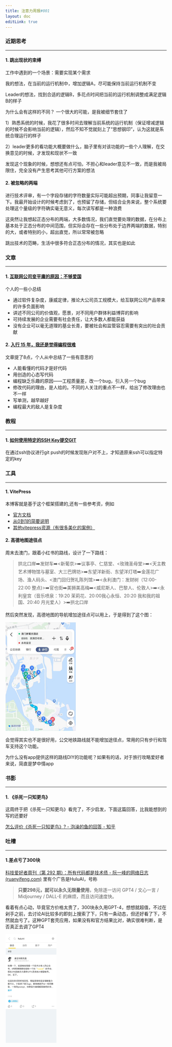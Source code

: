 ```yaml
---
title: 注意力周报#001
layout: doc
editLink: true
---
```


### 近期思考

---

#### 1. 跳出现状的束缚

工作中遇到的一个场景：需要实现某个需求

我的想法，在当前的运行机制中，增加逻辑A，尽可能保持当前运行机制不变

Leader的想法，找到合适的逻辑B，多花点时间把当前的运行机制调整成满足逻辑B的样子

为什么会有这样的不同？ 一个很大的可能，是我被细节套住了

1）熟悉系统的时候，我花了很多时间去理解当前系统的运行机制（保证增减逻辑的时候不会影响当前的逻辑），然后不知不觉就刻上了“思想钢印”，认为这就是系统合理运行的样子

2）leader更多的看功能大概要做什么，脑子里有对该功能的一些个人理解，在交换意见的时候，才发现和现状不一致

发现这个现象的时候，想想还有点可怕，不担心和leader意见不一致，而是我被局限住，完全没有产生思考其他可行方案的想法

#### 2. 被忽略的两端

进行技术评审，有一个字段存储的字符数量实际可能超出预期，同事让我留意一下。我最开始设计的时候考虑到了，也预留了存储，但结合业务来说，整个系统要处理这个量级的字符确实毫无意义，每次读写都是一种浪费

这突然让我想起正态分布的两端，大多数情况，我们直觉要处理的数据，在分布上基本处于正态分布的中间范围，但实际会存在一些分布处于边界两端的数据，特别的大，或者特别的小，超出直觉，所以常常被忽略

跳出技术的范畴，生活中很多符合正态分布的情况，其实也是如此



### 文章

---

#### 1. [互联网公司变平庸的原因：不够爱国](https://mp.weixin.qq.com/s/QGQKk5Sqnq3lBbZ1354oQw)

个人的一些小总结
- 通过软件复杂度，康威定律，推论大公司员工规模大，给互联网公司产品带来的许多负面影响
- 讲述不同公司的价值观，愿景，对不同用户群体利益博弈的影响
- 可持续发展的企业需要有社会责任，让大多数人都能获益
- 没有企业可以毫无道理的基业长青，要被社会和监管容忍需要有突出的社会贡献

#### 2. [入行 15 年，我还是觉得编程很难 ](https://mp.weixin.qq.com/s/B7Z0ROkiBqqxVKkLNR9BxQ)

文章提了8点，个人从中总结了一些有意思的

- 人能看懂的代码才是好代码
- 用创造的心态写代码
- 编程缺乏乐趣的原因——工程质量差，改一个bug，引入另一个bug
- 修改代码的理由，是人给的。不同的人关注的重点不一样，给出了修改理由也不一样
- 写单测，越早越好
- 编程最大的敌人是复杂度

### 教程

---

#### 1. [如何使用特定的SSH Key提交GIT](https://keysaim.github.io/post/git/2017-08-15-how-to-git-with-specific-ssh-key/)

在通过ssh协议进行git push的时候发现账户对不上，才知道原来ssh可以指定特定的key

### 工具

---

#### 1. VitePress

本博客就是基于这个框架搭建的,还有一些参考资，例如
- [官方文档](https://vitepress.dev/zh/)
- [从0到1的简要说明](https://juejin.cn/post/7239341970463391781)
- [其他vitepress资源（有很多美化的案例）](https://theme.sugarat.top/recommend.html)



#### 2. 高德地图途径点

周末去澳门，跟着小红书的路线，设计了一下路线：

> 拱北口岸➡️发财车➡️<新葡京>➡️议事亭、仁慈堂、<玫瑰圣母堂>➡️<天主教艺术博物馆与墓室、大三巴牌坊>➡️东望洋新街、东望洋灯塔➡️金莲花广场、渔人码头、<澳门回归贺礼陈列馆>➡️<永利澳门：发财树（12:00-22:00 整点)>➡️官也街➡️美狮美高梅➡️<威尼斯人、巴黎人、伦敦人>➡️<永利皇宫（音乐喷泉：19:20 茉莉花、20:00我心永恒、20:20 我和我的祖国、20:40 月光爱人）>➡️拱北口岸

然后突然发现，高德地图的导航增加途径点可以用上，于是得到了这个图：

<img src="./resources/images/image-20240314231710578.png" alt="image-20240314231710578" style="zoom:33%;" />

会觉得其实也不是很好用，公交地铁路线就不能增加途径点，常用的只有步行和驾车支持这个功能。

为什么没有app提供这样的路线DIY的功能呢？如果有的话，对于旅行攻略爱好者来说，简直是梦中情app



### 书影

---

#### 1. 《杀死一只知更鸟》

这周终于把《杀死一只知更鸟》看完了，不少启发，下面这篇回答，比我能想到的写的还要好

[怎么评价《杀死一只知更鸟》? - 泡澡的鱼的回答 - 知乎](https://www.zhihu.com/question/279914409/answer/1121406676)



### 吐槽

---

#### 1.差点亏了300块

[科技爱好者周刊（第 292 期）：所有代码都是技术债 - 阮一峰的网络日志 (ruanyifeng.com)](https://www.ruanyifeng.com/blog/2024/03/weekly-issue-292.html) 里有个广告是HuluAI，号称

> **只要298元，就可以永久无限量使用**，免除逐一访问 GPT4 / 文心一言 / Midjourney / DALL-E 的麻烦，而且访问速度快。

看着有点心动，毕竟官方价格太贵了，300块永久用GPT-4，想想就超值，不过在剁手之前，去讨论AI比较多的即刻上搜索了下，只有一条动态，但还好看了下，不然就血亏了。这种GPT套壳应用，如果没有和官方结果比对，确实很难判断，是否真正去调了GPT4

<img src="./resources/images/image-20240315230641431.png" alt="image-20240315230641431" style="zoom: 33%;" />
